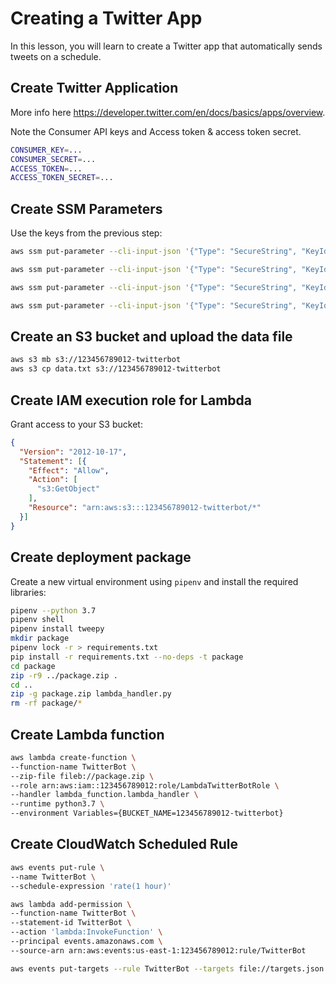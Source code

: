 # Creating a Twitter App

In this lesson, you will learn to create a Twitter app that automatically sends tweets on a schedule.

## Create Twitter Application

More info here <https://developer.twitter.com/en/docs/basics/apps/overview>.

Note the Consumer API keys and Access token & access token secret.

```sh
CONSUMER_KEY=...
CONSUMER_SECRET=...
ACCESS_TOKEN=...
ACCESS_TOKEN_SECRET=...
```

## Create SSM Parameters

Use the keys from the previous step:

```sh
aws ssm put-parameter --cli-input-json '{"Type": "SecureString", "KeyId": "alias/aws/ssm", "Name": "/TwitterBot/consumer_key", "Value": "'"$CONSUMER_KEY"'"}'

aws ssm put-parameter --cli-input-json '{"Type": "SecureString", "KeyId": "alias/aws/ssm", "Name": "/TwitterBot/consumer_secret", "Value": "'"$CONSUMER_SECRET"'"}'

aws ssm put-parameter --cli-input-json '{"Type": "SecureString", "KeyId": "alias/aws/ssm", "Name": "/TwitterBot/access_token", "Value": "'"$ACCESS_TOKEN"'"}'

aws ssm put-parameter --cli-input-json '{"Type": "SecureString", "KeyId": "alias/aws/ssm", "Name": "/TwitterBot/access_token_secret", "Value": "'"$ACCESS_TOKEN_SECRET"'"}'
```

## Create an S3 bucket and upload the data file

```sh
aws s3 mb s3://123456789012-twitterbot
aws s3 cp data.txt s3://123456789012-twitterbot
```

## Create IAM execution role for Lambda

Grant access to your S3 bucket:

```json
{
  "Version": "2012-10-17",
  "Statement": [{
    "Effect": "Allow",
    "Action": [
      "s3:GetObject"
    ],
    "Resource": "arn:aws:s3:::123456789012-twitterbot/*"
  }]
}
```

## Create deployment package

Create a new virtual environment using `pipenv` and install the required libraries:

```sh
pipenv --python 3.7
pipenv shell
pipenv install tweepy
mkdir package
pipenv lock -r > requirements.txt
pip install -r requirements.txt --no-deps -t package
cd package
zip -r9 ../package.zip .
cd ..
zip -g package.zip lambda_handler.py
rm -rf package/*
```

<!--
## Update Lambda funcion

```sh
aws lambda update-function-code --function-name TwitterBot --zip-file fileb://package.zip
``` -->

## Create Lambda function

```sh
aws lambda create-function \
--function-name TwitterBot \
--zip-file fileb://package.zip \
--role arn:aws:iam::123456789012:role/LambdaTwitterBotRole \
--handler lambda_function.lambda_handler \
--runtime python3.7 \
--environment Variables={BUCKET_NAME=123456789012-twitterbot}
```

## Create CloudWatch Scheduled Rule

```sh
aws events put-rule \
--name TwitterBot \
--schedule-expression 'rate(1 hour)'

aws lambda add-permission \
--function-name TwitterBot \
--statement-id TwitterBot \
--action 'lambda:InvokeFunction' \
--principal events.amazonaws.com \
--source-arn arn:aws:events:us-east-1:123456789012:rule/TwitterBot

aws events put-targets --rule TwitterBot --targets file://targets.json
```